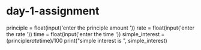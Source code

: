 # day-1-assignment


principle = float(input('enter the principle amount '))
rate = float(input('enter the rate '))
time = float(input('enter the time '))
simple_interest = (principle*rate*time)/100
print("simple interest is ",  simple_interest)
